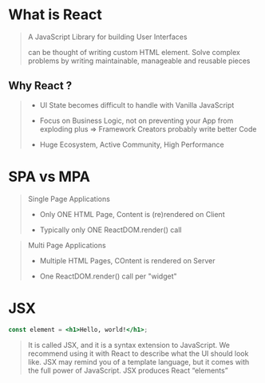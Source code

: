 # What is React

> A JavaScript Library for building User Interfaces
> 
> can be thought of writing custom HTML element. Solve complex problems by writing maintainable, manageable and reusable pieces

## Why React ?

> - UI State becomes difficult to handle with Vanilla JavaScript
> 
> - Focus on Business Logic, not on preventing your App from exploding plus => Framework Creators probably write better Code
> 
> - Huge Ecosystem, Active Community, High Performance

# SPA vs MPA

> Single Page Applications
> 
> - Only ONE HTML Page, Content is (re)rendered on Client
> 
> - Typically only ONE ReactDOM.render() call

> Multi Page Applications
> 
> - Multiple HTML Pages, COntent is rendered on Server
> 
> - One ReactDOM.render() call per "widget"

# JSX

```jsx
const element = <h1>Hello, world!</h1>;
```

> It is called JSX, and it is a syntax extension to JavaScript. We recommend using it with React to describe what the UI should look like. JSX may remind you of a template language, but it comes with the full power of JavaScript. JSX produces React “elements”
